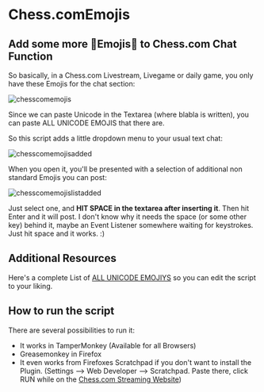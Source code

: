 # Chess.comEmojis

## Add some more 💩Emojis💩 to Chess.com Chat Function

So basically, in a Chess.com Livestream, Livegame or daily game, you only have these Emojis for the chat section:

![chesscomemojis](https://user-images.githubusercontent.com/35241451/35693837-b94555ea-077f-11e8-969f-08eaa345c623.jpg)

Since we can paste Unicode in the Textarea (where blabla is written), you can paste ALL UNICODE EMOJIS that there are.

So this script adds a little dropdown menu to your usual text chat:

![chesscomemojisadded](https://user-images.githubusercontent.com/35241451/35694112-87a24b3c-0780-11e8-8574-730e68cd949d.jpg)

When you open it, you'll be presented with a selection of additional non standard Emojis you can post:

![chesscomemojislistadded](https://user-images.githubusercontent.com/35241451/35694397-8784e410-0781-11e8-96f9-e8dfce4bf45c.jpg)

Just select one, and  **HIT SPACE in the textarea after inserting it**. Then hit Enter and it will post. 
I don't know why it needs the space (or some other key) behind it, maybe an Event Listener somewhere waiting for keystrokes.
Just hit space and it works. :)

## Additional Resources

Here's a complete List of [ALL UNICODE EMOJIYS](http://unicode.org/emoji/charts/emoji-style.txt) so you can edit the script to your liking.

## How to run the script

There are several possibilities to run it:
 - It works in TamperMonkey (Available for all Browsers)
 - Greasemonkey in Firefox
 - It even works from Firefoxes Scratchpad if you don't want to install the Plugin.
   (Settings --> Web Developer --> Scratchpad. Paste there, click RUN while on the  [Chess.com Streaming Website](https://www.chess.com/tv))
   

   
   
   


